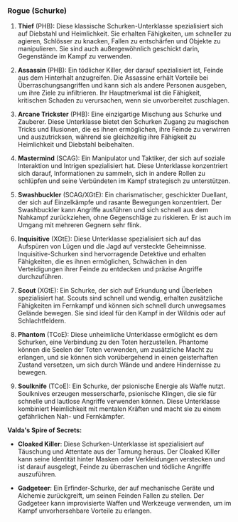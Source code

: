 
### **Rogue (Schurke)**

1. **Thief** (PHB): Diese klassische Schurken-Unterklasse spezialisiert sich auf Diebstahl und Heimlichkeit. Sie erhalten Fähigkeiten, um schneller zu agieren, Schlösser zu knacken, Fallen zu entschärfen und Objekte zu manipulieren. Sie sind auch außergewöhnlich geschickt darin, Gegenstände im Kampf zu verwenden.
    
2. **Assassin** (PHB): Ein tödlicher Killer, der darauf spezialisiert ist, Feinde aus dem Hinterhalt anzugreifen. Die Assassine erhält Vorteile bei Überraschungsangriffen und kann sich als andere Personen ausgeben, um ihre Ziele zu infiltrieren. Ihr Hauptmerkmal ist die Fähigkeit, kritischen Schaden zu verursachen, wenn sie unvorbereitet zuschlagen.
    
3. **Arcane Trickster** (PHB): Eine einzigartige Mischung aus Schurke und Zauberer. Diese Unterklasse bietet den Schurken Zugang zu magischen Tricks und Illusionen, die es ihnen ermöglichen, ihre Feinde zu verwirren und auszutricksen, während sie gleichzeitig ihre Fähigkeit zu Heimlichkeit und Diebstahl beibehalten.
    
4. **Mastermind** (SCAG): Ein Manipulator und Taktiker, der sich auf soziale Interaktion und Intrigen spezialisiert hat. Diese Unterklasse konzentriert sich darauf, Informationen zu sammeln, sich in andere Rollen zu schlüpfen und seine Verbündeten im Kampf strategisch zu unterstützen.
    
5. **Swashbuckler** (SCAG/XGtE): Ein charismatischer, geschickter Duellant, der sich auf Einzelkämpfe und rasante Bewegungen konzentriert. Der Swashbuckler kann Angriffe ausführen und sich schnell aus dem Nahkampf zurückziehen, ohne Gegenschläge zu riskieren. Er ist auch im Umgang mit mehreren Gegnern sehr flink.
    
6. **Inquisitive** (XGtE): Diese Unterklasse spezialisiert sich auf das Aufspüren von Lügen und die Jagd auf versteckte Geheimnisse. Inquisitive-Schurken sind hervorragende Detektive und erhalten Fähigkeiten, die es ihnen ermöglichen, Schwächen in den Verteidigungen ihrer Feinde zu entdecken und präzise Angriffe durchzuführen.
    
7. **Scout** (XGtE): Ein Schurke, der sich auf Erkundung und Überleben spezialisiert hat. Scouts sind schnell und wendig, erhalten zusätzliche Fähigkeiten im Fernkampf und können sich schnell durch unwegsames Gelände bewegen. Sie sind ideal für den Kampf in der Wildnis oder auf Schlachtfeldern.
    
8. **Phantom** (TCoE): Diese unheimliche Unterklasse ermöglicht es dem Schurken, eine Verbindung zu den Toten herzustellen. Phantome können die Seelen der Toten verwenden, um zusätzliche Macht zu erlangen, und sie können sich vorübergehend in einen geisterhaften Zustand versetzen, um sich durch Wände und andere Hindernisse zu bewegen.
    
9. **Soulknife** (TCoE): Ein Schurke, der psionische Energie als Waffe nutzt. Soulknives erzeugen messerscharfe, psionische Klingen, die sie für schnelle und lautlose Angriffe verwenden können. Diese Unterklasse kombiniert Heimlichkeit mit mentalen Kräften und macht sie zu einem gefährlichen Nah- und Fernkämpfer.
    

**Valda's Spire of Secrets:**

- **Cloaked Killer**: Diese Schurken-Unterklasse ist spezialisiert auf Täuschung und Attentate aus der Tarnung heraus. Der Cloaked Killer kann seine Identität hinter Masken oder Verkleidungen verstecken und ist darauf ausgelegt, Feinde zu überraschen und tödliche Angriffe auszuführen.
    
- **Gadgeteer**: Ein Erfinder-Schurke, der auf mechanische Geräte und Alchemie zurückgreift, um seinen Feinden Fallen zu stellen. Der Gadgeteer kann improvisierte Waffen und Werkzeuge verwenden, um im Kampf unvorhersehbare Vorteile zu erlangen.